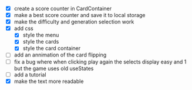 - [x] create a score counter in CardContainer
- [x] make a best score counter and save it to local storage
- [x] make the difficulty and generation selection work
- [x] add css
    - [x] style the menu
    - [x] style the cards
    - [x] style the card container
- [ ] add an annimation of the card flipping
- [ ] fix a bug where when clicking play again the selects display easy and 1 but the game uses old useStates
- [ ] add a tutorial
- [x] make the text more readable
